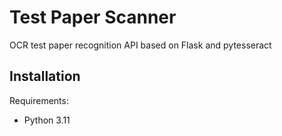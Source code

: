 # Test Paper Scanner
OCR test paper recognition API based on Flask and pytesseract

## Installation

Requirements:
-    Python 3.11
